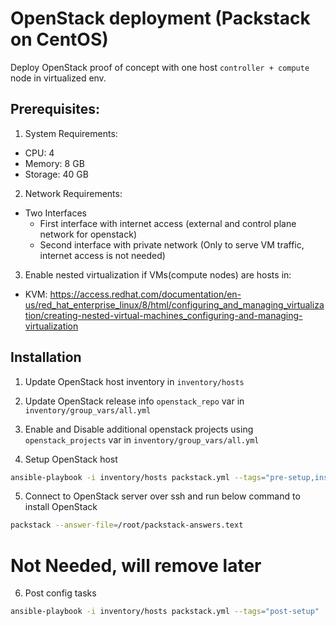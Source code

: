 # OpenStack deployment (Packstack on CentOS)

Deploy OpenStack proof of concept with one host `controller + compute` node in virtualized env.

## Prerequisites:

1. System Requirements:
- CPU: 4
- Memory: 8 GB
- Storage: 40 GB

2. Network Requirements:
- Two Interfaces
  - First interface with internet access (external and control plane network for openstack)
  - Second interface with private network (Only to serve VM traffic, internet access is not needed)

3. Enable nested virtualization if VMs(compute nodes) are hosts in:
- KVM: https://access.redhat.com/documentation/en-us/red_hat_enterprise_linux/8/html/configuring_and_managing_virtualization/creating-nested-virtual-machines_configuring-and-managing-virtualization

## Installation

1. Update OpenStack host inventory in `inventory/hosts`

2. Update OpenStack release info `openstack_repo` var in `inventory/group_vars/all.yml`

3. Enable and Disable additional openstack projects using `openstack_projects` var in `inventory/group_vars/all.yml`

4. Setup OpenStack host
```bash
ansible-playbook -i inventory/hosts packstack.yml --tags="pre-setup,install-openstack"
```

5. Connect to OpenStack server over ssh and run below command to install OpenStack
```bash
packstack --answer-file=/root/packstack-answers.text
```

# Not Needed, will remove later
6. Post config tasks
```bash
ansible-playbook -i inventory/hosts packstack.yml --tags="post-setup"
```

